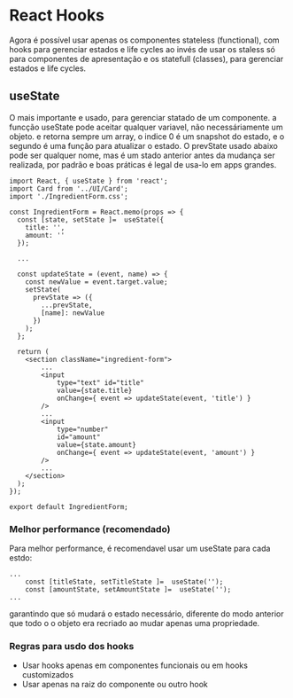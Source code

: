 # React Hooks

Agora é possível usar apenas os componentes stateless (functional), com hooks para gerenciar estados e life cycles ao invés de usar os staless só para componentes de apresentação e os statefull (classes), para gerenciar estados e life cycles.

## useState
O mais importante e usado, para gerenciar statado de um componente.
a funcção useState pode aceitar qualquer variavel, não necessáriamente um objeto.
e retorna sempre um array, o indice 0 é um snapshot do estado, e o segundo é uma função para atualizar o estado. O prevState usado abaixo pode ser qualquer nome, mas é um stado anterior antes da mudança ser realizada, por padrão e boas práticas é legal de usa-lo em apps grandes. 

````
import React, { useState } from 'react';
import Card from '../UI/Card';
import './IngredientForm.css';

const IngredientForm = React.memo(props => {
  const [state, setState ]=  useState({
    title: '',
    amount: ''
  });
  
  ...

  const updateState = (event, name) => {
    const newValue = event.target.value;
    setState(
      prevState => ({
        ...prevState,
        [name]: newValue
      })
    );
  };

  return (
    <section className="ingredient-form">
        ...
        <input 
            type="text" id="title"
            value={state.title}
            onChange={ event => updateState(event, 'title') }
        />
        ...
        <input 
            type="number"
            id="amount"
            value={state.amount}
            onChange={ event => updateState(event, 'amount') }
        />
        ...
    </section>
  );
});

export default IngredientForm;

````

### Melhor performance (recomendado)
Para melhor performance, é recomendavel usar um useState para cada estdo:

````
...
    const [titleState, setTitleState ]=  useState('');
    const [amountState, setAmountState ]=  useState('');
...
````
garantindo que só mudará o estado necessário, diferente do modo anterior que todo o o objeto era recriado ao mudar apenas uma propriedade.


### Regras para usdo dos hooks
* Usar hooks apenas em componentes funcionais ou em hooks customizados
* Usar apenas na raiz do componente ou outro hook